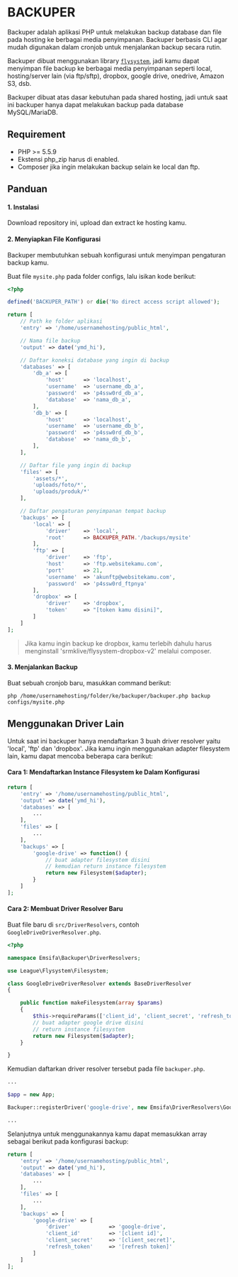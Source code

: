 BACKUPER
===========================

Backuper adalah aplikasi PHP untuk melakukan backup database dan file pada hosting ke berbagai media penyimpanan.
Backuper berbasis CLI agar mudah digunakan dalam cronjob untuk menjalankan backup secara rutin.

Backuper dibuat menggunakan library [`flysystem`](https://flysystem.thephpleague.com),
jadi kamu dapat menyimpan file backup ke berbagai media penyimpanan
seperti local, hosting/server lain (via ftp/sftp), dropbox, google drive, onedrive, Amazon S3, dsb.

Backuper dibuat atas dasar kebutuhan pada shared hosting, jadi untuk saat ini
backuper hanya dapat melakukan backup pada database MySQL/MariaDB.

## Requirement

* PHP >= 5.5.9
* Ekstensi php_zip harus di enabled.
* Composer jika ingin melakukan backup selain ke local dan ftp.

## Panduan

#### 1. Instalasi

Download repository ini, upload dan extract ke hosting kamu.

#### 2. Menyiapkan File Konfigurasi

Backuper membutuhkan sebuah konfigurasi untuk menyimpan pengaturan backup kamu.

Buat file `mysite.php` pada folder configs, lalu isikan kode berikut:

```php
<?php

defined('BACKUPER_PATH') or die('No direct access script allowed');

return [
    // Path ke folder aplikasi
    'entry' => '/home/usernamehosting/public_html',

    // Nama file backup
    'output' => date('ymd_hi'),

    // Daftar koneksi database yang ingin di backup
    'databases' => [
        'db_a' => [
            'host'      => 'localhost',
            'username'  => 'username_db_a',
            'password'  => 'p4ssw0rd_db_a',
            'database'  => 'nama_db_a',
        ],
        'db_b' => [
            'host'      => 'localhost',
            'username'  => 'username_db_b',
            'password'  => 'p4ssw0rd_db_b',
            'database'  => 'nama_db_b',
        ],
    ],

    // Daftar file yang ingin di backup
    'files' => [
        'assets/*',
        'uploads/foto/*',
        'uploads/produk/*'
    ],

    // Daftar pengaturan penyimpanan tempat backup
    'backups' => [
        'local' => [
            'driver'    => 'local',
            'root'      => BACKUPER_PATH.'/backups/mysite'
        ],
        'ftp' => [
            'driver'    => 'ftp',
            'host'      => 'ftp.websitekamu.com',
            'port'      => 21,
            'username'  => 'akunftp@websitekamu.com',
            'password'  => 'p4ssw0rd_ftpnya'
        ],
        'dropbox' => [
            'driver'    => 'dropbox',
            'token'     => "[token kamu disini]",
        ]
    ]
];
```

> Jika kamu ingin backup ke dropbox, kamu terlebih dahulu harus menginstall 'srmklive/flysystem-dropbox-v2' melalui composer.

#### 3. Menjalankan Backup

Buat sebuah cronjob baru, masukkan command berikut:

```
php /home/usernamehosting/folder/ke/backuper/backuper.php backup configs/mysite.php
```

## Menggunakan Driver Lain

Untuk saat ini backuper hanya mendaftarkan 3 buah driver resolver yaitu 'local', 'ftp' dan 'dropbox'.
Jika kamu ingin menggunakan adapter filesystem lain, kamu dapat mencoba beberapa cara berikut:

#### Cara 1: Mendaftarkan Instance Filesystem ke Dalam Konfigurasi

```php
return [
    'entry' => '/home/usernamehosting/public_html',
    'output' => date('ymd_hi'),
    'databases' => [
        ...
    ],
    'files' => [
        ...
    ],
    'backups' => [
        'google-drive' => function() {
            // buat adapter filesystem disini
            // kemudian return instance filesystem
            return new Filesystem($adapter);
        }
    ]
];
```

#### Cara 2: Membuat Driver Resolver Baru

Buat file baru di `src/DriverResolvers`, contoh `GoogleDriveDriverResolver.php`.

```php
<?php

namespace Emsifa\Backuper\DriverResolvers;

use League\Flysystem\Filesystem;

class GoogleDriveDriverResolver extends BaseDriverResolver
{

    public function makeFilesystem(array $params)
    {
        $this->requireParams(['client_id', 'client_secret', 'refresh_token'], $params);
        // buat adapter google drive disini
        // return instance filesystem
        return new Filesystem($adapter);
    }

}
```

Kemudian daftarkan driver resolver tersebut pada file `backuper.php`.

```php
...

$app = new App;

Backuper::registerDriver('google-drive', new Emsifa\DriverResolvers\GoogleDriveDriverResolver());

...
```

Selanjutnya untuk menggunakannya kamu dapat memasukkan array sebagai berikut pada konfigurasi backup:

```php
return [
    'entry' => '/home/usernamehosting/public_html',
    'output' => date('ymd_hi'),
    'databases' => [
        ...
    ],
    'files' => [
        ...
    ],
    'backups' => [
        'google-drive' => [
            'driver'            => 'google-drive',
            'client_id'         => '[client id]',
            'client_secret'     => '[client_secret]',
            'refresh_token'     => '[refresh token]'
        ]
    ]
];
```

